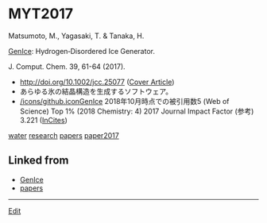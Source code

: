 # MYT2017

Matsumoto, M., Yagasaki, T. & Tanaka, H.

[GenIce](GenIce.md): Hydrogen‐Disordered Ice Generator.

J. Comput. Chem. 39, 61-64 (2017).


* http://doi.org/10.1002/jcc.25077 ([Cover Article](https://onlinelibrary.wiley.com/toc/1096987x/2018/39/1))
* あらゆる氷の結晶構造を生成するソフトウェア。 
* [/icons/github.icon](/icons/github.icon.md)[GenIce](https://github.com/vitroid/GenIce)
2018年10月時点での被引用数5 (Web of Science) Top 1% (2018 Chemistry: 4)
2017 Journal Impact Factor (参考) 3.221 ([InCites](http://jcr.incites.thomsonreuters.com/JCRJournalProfileAction.action?pg=JRNLPROF&journalTitle=J%20COMPUT%20CHEM&edition=SCIE&journal=J%20COMPUT%20CHEM))

[](https://wol-prod-cdn.literatumonline.com/cms/attachment/871e128c-d576-404c-b9bf-1db332d7e07b/jcc25119-toc-0001-m.jpg)



[water](water.md) [research](research.md) [papers](papers.md) [paper2017](paper2017.md) 



## Linked from

* [GenIce](GenIce.md)
* [papers](papers.md)


----
[Edit](https://github.com/vitroid/vitroid.github.io/blob/master/MD/MYT2017.md)
